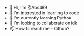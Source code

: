 - 👋 Hi, I’m @Abs489
- 👀 I’m interested in learning to code
- 🌱 I’m currently learning Python
- 💞️ I’m looking to collaborate on idk
- 📫 How to reach me - Github?

<!---
Abs489/Abs489 is a ✨ special ✨ repository because its `README.md` (this file) appears on your GitHub profile.
You can click the Preview link to take a look at your changes.
--->
